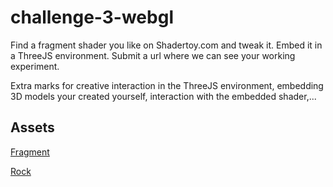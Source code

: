 # challenge-3-webgl

Find a fragment shader you like on Shadertoy.com and tweak it. Embed it in a ThreeJS environment.
Submit a url where we can see your working experiment.

Extra marks for creative interaction in the ThreeJS environment, embedding 3D models your created yourself, interaction with the embedded shader,...

## Assets
[Fragment](https://www.shadertoy.com/view/tsl3zr)

[Rock](https://clara.io/view/0e386be1-2169-4889-bb43-38f4954aff73)
